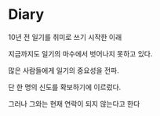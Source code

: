 # Diary

10년 전  일기를 취미로 쓰기 시작한 이래

지금까지도 일기의 마수에서 벗어나지 못하고 있다.

많은 사람들에게 일기의 중요성을 전파.

단 한 명의 신도를 확보하기에 이르렀다.

그러나 그와는 현재 연락이 되지 않는다고 한다


